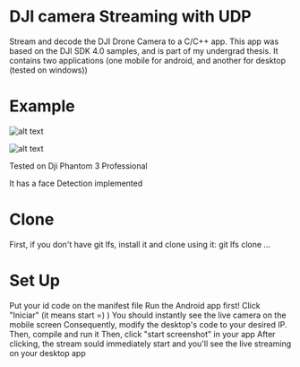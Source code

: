 # DJI camera Streaming with UDP
Stream and decode the DJI Drone Camera to a C/C++ app. 
This app was based on the DJI SDK 4.0 samples, and is part of my undergrad thesis. 
It contains two applications (one mobile for android, and another for desktop (tested on windows))

# Example
![alt text](https://github.com/raullalves/DJI-Drone-Camera-Streaming/blob/master/imagens/img1.png)

![alt text](https://github.com/raullalves/DJI-Drone-Camera-Streaming/blob/master/imagens/img2.png)

Tested on Dji Phantom 3 Professional

It has a face Detection implemented

# Clone
  First, if you don't have git lfs, install it and clone using it: git lfs clone ...

# Set Up
  Put your id code on the manifest file
  Run the Android app first! Click "Iniciar" (it means start =) )
  You should instantly see the live camera on the mobile screen
  Consequently, modify the desktop's code to your desired IP. Then, compile and run it
  Then, click "start screenshot" in your app
  After clicking, the stream sould immediately start and you'll see the live streaming on your desktop app
  
